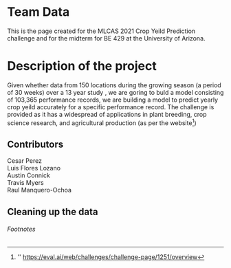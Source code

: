 
# Team Data
This is the page created for the MLCAS 2021 Crop Yeild Prediction challenge and for the midterm for BE 429 at the University of Arizona.

# Description of the project
Given whether data from 150 locations during the growing season (a period of 30 weeks) over a 13 year study , we are goring to buld a model consisting
of 103,365 performance records, we are building a model to predict yearly crop yeild accurately for a specific performance record. The challenge is provided as it has a widespread of applications in plant breeding, crop science research, and agricultural production (as per the website[^1])

## Contributors
Cesar Perez<br>
Luis Flores Lozano<br>
Austin Connick<br>
Travis Myers<br>
Raul Manquero-Ochoa

## Cleaning up the data


###### Footnotes
[^1]: ''
https://eval.ai/web/challenges/challenge-page/1251/overview
